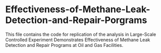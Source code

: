 # Effectiveness-of-Methane-Leak-Detection-and-Repair-Porgrams
This file contains the code for replication of the analysis in Large-Scale Controlled Experiment Demonstrates Effectiveness of Methane Leak Detection and Repair Programs at Oil and Gas Facilities.
